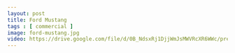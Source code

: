 ```yaml
---
layout: post
title: Ford Mustang
tags : [ commercial ]
image: ford-mustang.jpg
video: https://drive.google.com/file/d/0B_NdsxRj1DjjWmJsMWVRcXR6WWc/preview
---
```

